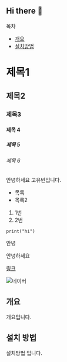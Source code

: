 ## Hi there 👋
<!--
**kyb0722/kyb0722** is a ✨ _special_ ✨ repository because its `README.md` (this file) appears on your GitHub profile.

Here are some ideas to get you started:

- 🔭 I’m currently working on ...
- 🌱 I’m currently learning ...
- 👯 I’m looking to collaborate on ...
- 🤔 I’m looking for help with ...
- 💬 Ask me about ...
- 📫 How to reach me: ...
- 😄 Pronouns: ...
- ⚡ Fun fact: ...
-->

목차<br>
- [개요](#개요)
- [설치방법](#설치-방법)


# 제목1
## 제목2
### 제목3
#### 제목 4
##### 제목 5
###### 제목 6

안녕하세요
고유빈입니다.

- 목록
- 목록2

1. 1번
2. 2번

~~~
print("hi")
~~~

<p>안녕</p>
<div>안녕하세요</div>

[링크](https://naver.com)

![네이버](https://naver.com)

## 개요
개요입니다.

## 설치 방법
설치방법 입니다.

